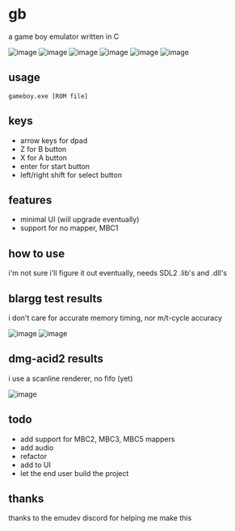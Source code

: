 # gb

a game boy emulator written in C

![image](https://user-images.githubusercontent.com/98568521/158297935-62e3e7ce-a20b-4a83-8e01-c0b7f97cd5fb.png)
![image](https://user-images.githubusercontent.com/98568521/158298033-345a2860-b02b-428f-82e4-e06b58b8851f.png)
![image](https://user-images.githubusercontent.com/98568521/158298126-305de85b-5682-46b4-8096-7b5802c60708.png)
![image](https://user-images.githubusercontent.com/98568521/158298285-0a612776-4af3-45ec-846e-d7cac3dd2bb7.png)
![image](https://user-images.githubusercontent.com/98568521/158298377-87134bd4-d270-4a2c-aaa1-df2bddba6bd2.png)
![image](https://user-images.githubusercontent.com/98568521/158298488-5bf50304-6d23-45a2-9596-ed9f6cfbf553.png)

## usage

`gameboy.exe [ROM file]`

## keys

- arrow keys for dpad
- Z for B button
- X for A button
- enter for start button
- left/right shift for select button

## features

- minimal UI (will upgrade eventually)
- support for no mapper, MBC1

## how to use

i'm not sure i'll figure it out eventually, needs SDL2 .lib's and .dll's

## blargg test results

i don't care for accurate memory timing, nor m/t-cycle accuracy

![image](https://user-images.githubusercontent.com/98568521/158297562-dd7dd26b-d539-451c-a4b4-e1e36c23dffd.png)
![image](https://user-images.githubusercontent.com/98568521/158297592-fedfc698-b852-4ef7-aa46-d38e0e47da28.png)

## dmg-acid2 results

i use a scanline renderer, no fifo (yet)

![image](https://user-images.githubusercontent.com/98568521/158298701-7b83f6b6-c786-4773-b1aa-3847993c68bc.png)

## todo

- add support for MBC2, MBC3, MBC5 mappers
- add audio
- refactor
- add to UI
- let the end user build the project

## thanks

thanks to the emudev discord for helping me make this
